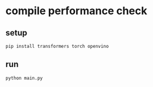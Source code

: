 # compile performance check

## setup

```shell
pip install transformers torch openvino
```

## run

```shell
python main.py
```
